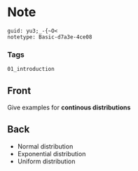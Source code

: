 # Note
```
guid: yu3;_-{~O<
notetype: Basic-d7a3e-4ce08
```

### Tags
```
01_introduction
```

## Front
Give examples for <b>continous distributions</b>

## Back
<div>
  <div>
    <ul>
      <li>Normal distribution
      <li>Exponential distribution
      <li>Uniform distribution
    </ul>
  </div>
</div>
